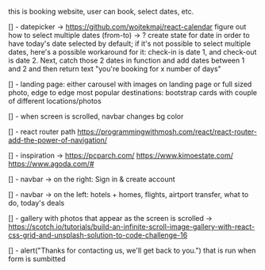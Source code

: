 this is booking website, user can book, select dates, etc.

[] - datepicker -> https://github.com/wojtekmaj/react-calendar
figure out how to select multiple dates (from-to) ->
? create state for date in order to have today's date selected by default;
if it's not possible to select multiple dates, here's a possible workaround for it: check-in is date 1, and check-out is date 2. Next, catch those 2 dates in function and add dates between 1 and 2 and then return text "you're booking for x number of days"

[] - landing page: either carousel with images on landing page or full sized photo, edge to edge
most popular destinations: bootstrap cards with couple of different locations/photos

[] - when screen is scrolled, navbar changes bg color

[] - react router path https://programmingwithmosh.com/react/react-router-add-the-power-of-navigation/

[] - inspiration -> https://pcparch.com/ https://www.kimoestate.com/ https://www.agoda.com/#

[] - navbar -> on the right: Sign in & create account

[] - navbar -> on the left: hotels + homes, flights, airtport transfer, what to do, today's deals

[] - gallery with photos that appear as the screen is scrolled -> https://scotch.io/tutorials/build-an-infinite-scroll-image-gallery-with-react-css-grid-and-unsplash-solution-to-code-challenge-16

[] - alert("Thanks for contacting us, we'll get back to you.") that is run when form is sumbitted
